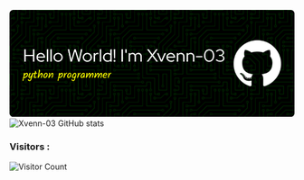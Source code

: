 ![Xvenn-03](github-header-image.png)
![Xvenn-03 GitHub stats](https://github-readme-stats.vercel.app/api?username=Xvenn-03&show_icons=true&theme=transparent)
### Visitors :
![Visitor Count](https://profile-counter.glitch.me/Xvenn-03/count.svg)
